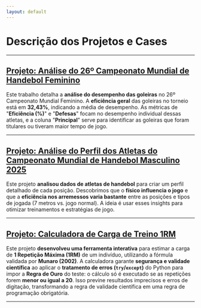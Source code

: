 ```yaml
---
layout: default
---
```


# Descrição dos Projetos e Cases

---

## [Projeto: Análise do 26º Campeonato Mundial de Handebol Feminino](./26mundialfeminino.md)

Este trabalho detalha a **análise do desempenho das goleiras** no 26º Campeonato Mundial Feminino. A **eficiência geral** das goleiras no torneio está em **32,43%**, indicando a média de desempenho. As métricas de "**Eficiência (%)**" e "**Defesas**" focam no desempenho individual dessas atletas, e a coluna "**Principal**" serve para identificar as goleiras que foram titulares ou tiveram maior tempo de jogo.


---

## [Projeto: Análise do Perfil dos Atletas do Campeonato Mundial de Handebol Masculino 2025](./mundialmasculino2025.md)

Este projeto **analisou dados de atletas de handebol** para criar um perfil detalhado de cada posição. Descobrimos que o **físico influencia o jogo** e que a **eficiência nos arremessos varia bastante** entre as posições e tipos de jogada (7 metros vs. jogo normal). A ideia é usar esses insights para otimizar treinamentos e estratégias de jogo.


---
## [Projeto: Calculadora de Carga de Treino 1RM](./calculadoracargadetreino.md)

Este projeto **desenvolveu uma ferramenta interativa** para estimar a carga de **1 Repetição Máxima (1RM)** de um indivíduo, utilizando a fórmula validada por **Munaro (2002)**. A calculadora garante **segurança e validade científica** ao aplicar o **tratamento de erros (`try`/`except`)** do Python para impor a **Regra de Ouro** do teste: o cálculo só é executado se as repetições forem **menor ou igual a 20**. Isso previne resultados imprecisos e erros de digitação, transformando a regra de validade científica em uma regra de programação obrigatória.


---


